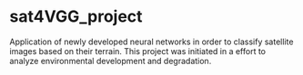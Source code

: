 # sat4VGG_project
Application of newly developed neural networks in order to classify satellite images based on their terrain. This project was initiated in a effort to analyze environmental development and degradation.
